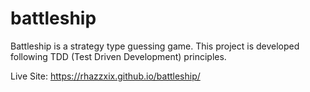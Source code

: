 # battleship
Battleship is a strategy type guessing game. This project is developed following TDD (Test Driven Development) principles.

Live Site: https://rhazzxix.github.io/battleship/
